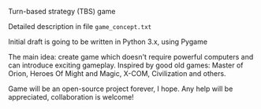 Turn-based strategy (TBS) game

Detailed description in file `game_concept.txt`

Initial draft is going to be written in Python 3.x, using Pygame

The main idea: create game which doesn't require powerful computers and can introduce exciting gameplay.
Inspired by good old games: Master of Orion, Heroes Of Might and Magic, X-COM, Civilization and others.

Game will be an open-source project forever, I hope.
Any help will be appreciated, collaboration is welcome!
